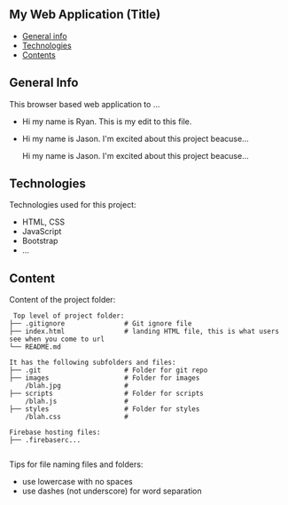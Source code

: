 ## My Web Application (Title)

* [General info](#general-info)
* [Technologies](#technologies)
* [Contents](#content)

## General Info
This browser based web application to ...
* Hi my name is Ryan.  This is my edit to this file.
* Hi my name is Jason. I'm excited about this project beacuse...
	
	Hi my name is Jason. I'm excited about this project beacuse...
## Technologies
Technologies used for this project:
* HTML, CSS
* JavaScript
* Bootstrap 
* ...
	
## Content
Content of the project folder:

```
 Top level of project folder: 
├── .gitignore               # Git ignore file
├── index.html               # landing HTML file, this is what users see when you come to url
└── README.md

It has the following subfolders and files:
├── .git                     # Folder for git repo
├── images                   # Folder for images
    /blah.jpg                # 
├── scripts                  # Folder for scripts
    /blah.js                 # 
├── styles                   # Folder for styles
    /blah.css                # 

Firebase hosting files: 
├── .firebaserc...


```

Tips for file naming files and folders:
* use lowercase with no spaces
* use dashes (not underscore) for word separation

